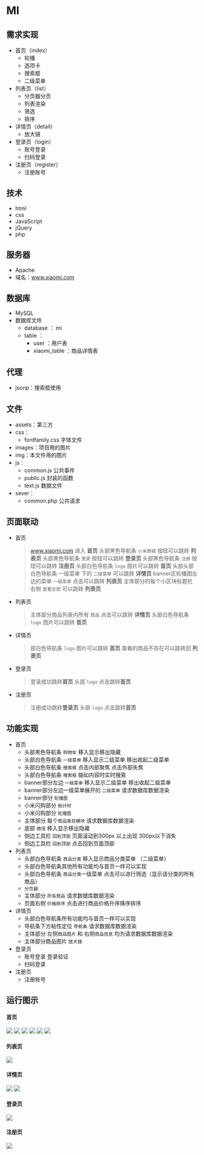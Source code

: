 # MI

## 需求实现
* 首页（index）
  + 轮播
  + 选项卡
  + 搜索框
  + 二级菜单
* 列表页（list）
  + 分页器分页
  + 列表渲染
  + 筛选
  + 排序
* 详情页（detail）
  + 放大镜
* 登录页（login）
  + 账号登录
  + 扫码登录
* 注册页（register）
  + 注册账号

## 技术
* html
* css
* JavaScript
* jQuery
* php

## 服务器
* Apache
* 域名：www.xiaomi.com

## 数据库
* MySQL
* 数据库文件
  + database ： mi
  + table ：
    - user ：用户表
    - xiaomi_table ：商品详情表

## 代理
* jsonp：搜索框使用

## 文件
* assets：第三方
* css：
  + fontfamily.css 字体文件
* images：项目用的图片
* img：本文件用的图片
* js：
  + common.js 公共事件
  + public.js 封装的函数
  + text.js 数据文件
* sever：
  + common.php 公共请求

## 页面联动
* 首页
  >www.xiaomi.com 进入 **首页**
  >头部黑色导航条 `小米商城` 按钮可以跳转  **列表页**
  >头部黑色导航条 `登录` 按钮可以跳转  **登录页**
  >头部黑色导航条 `注册` 按钮可以跳转  **注册页**
  >头部白色导航条 `logo` 图片可以跳转 **首页**
  >头部头部白色导航条 一级菜单 下的 `二级菜单` 可以跳转 **详情页**
  >banner区轮播图左边的菜单 `一级菜单` 点击可以跳转 **列表页**
  >主体部分的每个小区块标题栏右侧 `查看全部` 可以跳转 **列表页**  

* 列表页
  >主体部分商品列表内所有 `商品` 点击可以跳转 **详情页**
  >头部白色导航条 `logo` 图片可以跳转 **首页**

* 详情页
  >部白色导航条 `logo` 图片可以跳转 **首页**
  >查看的商品不存在可以跳转回 **列表页**

* 登录页
  >登录成功跳转**首页**
  >头部 `logo` 点击跳转**首页**

* 注册页
  >注册成功跳转**登录页**
  >头部 `logo` 点击跳转**首页**

## 功能实现
* 首页
  + 头部黑色导航条 `购物车` 移入显示移出隐藏
  + 头部白色导航条 `一级菜单` 移入显示二级菜单 移出收起二级菜单
  + 头部白色导航条 `搜索框` 点击内部聚焦 点击外部失焦
  + 头部白色导航条 `搜索框` 输如内容时实时搜索
  + banner部分左边 `一级菜单` 移入显示二级菜单 移出收起二级菜单
  + banner部分左边一级菜单展开的 `二级菜单` 请求数据库数据渲染
  + banner部分 `轮播图`
  + 小米闪购部分 `倒计时`
  + 小米闪购部分 `轮播图`
  + 主体部分 每个`商品类目模块` 请求数据库数据渲染
  + 底部 `微信` 移入显示移出隐藏
  + 侧边工具栏 `回到顶部` 页面滚动到300px 以上出现 300px以下消失
  + 侧边工具栏 `回到顶部` 点击回到页面顶部
* 列表页
  + 头部白色导航条 `商品分类` 移入显示商品分类菜单 （二级菜单）
  + 头部白色导航条其他所有功能均与首页一样可以实现
  + 头部白色导航条 `商品分类`一级菜单 点击可以进行筛选（显示该分类的所有商品）
  + `分页器`
  + 主体部分 `所有商品` 请求数据库数据渲染
  + 页面右侧 `价格排序` 点击进行商品价格升序降序排序
* 详情页
  + 头部白色导航条所有功能均与首页一样可以实现
  + 导航条下方粘性定位 `导航条` 请求数据库数据渲染
  + 主体部分 左侧`商品图片` 和 右侧`商品信息` 均为请求数据库数据渲染
  + 主体部分商品图片 `放大镜`
* 登录页
  + 账号登录 登录验证
  + 扫码登录
* 注册页
  + 注册账号

## 运行图示

#### 首页
<img src="./src/img/index_1.png">

<img src="./src/img/index_2.png">

<img src="./src/img/index_3.png">

<img src="./src/img/index_4.png">

<img src="./src/img/index_5.png">

<img src="./src/img/index_6.png">

#### 列表页
<img src="./src/img/list_1.png">

#### 详情页
<img src="./src/img/detail_1.png">

<img src="./src/img/detail_2.png">

#### 登录页
<img src="./src/img/login.png">

#### 注册页
<img src="./src/img/register.png">

